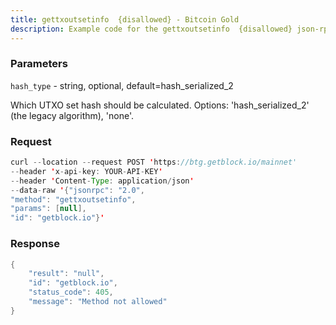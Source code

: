 ```yaml
---
title: gettxoutsetinfo  {disallowed} - Bitcoin Gold
description: Example code for the gettxoutsetinfo  {disallowed} json-rpc method. Сomplete guide on how to use gettxoutsetinfo  {disallowed} json-rpc in GetBlock.io Web3 documentation.
---
```


### Parameters


`hash_type` - string, optional, default=hash_serialized_2

Which UTXO set hash should be calculated. Options: 'hash_serialized_2'
(the legacy algorithm), 'none'.

### Request

``` java
curl --location --request POST 'https://btg.getblock.io/mainnet' 
--header 'x-api-key: YOUR-API-KEY' 
--header 'Content-Type: application/json' 
--data-raw '{"jsonrpc": "2.0",
"method": "gettxoutsetinfo",
"params": [null],
"id": "getblock.io"}'
```

###  Response

``` java
{
    "result": "null",
    "id": "getblock.io",
    "status_code": 405,
    "message": "Method not allowed"
}
```

